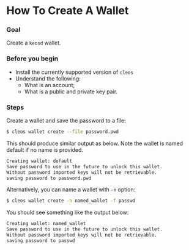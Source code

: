 # How To Create A Wallet

### Goal
Create a `keosd` wallet.

### Before you begin
  * Install the currently supported version of `cleos`
  * Understand the following:
    * What is an account;
    * What is a public and private key pair.

### Steps
Create a wallet and save the password to a file:
```sh
$ cleos wallet create --file password.pwd
```

This should produce similar output as below. Note the wallet is named default if no name is provided.
```sh
Creating wallet: default
Save password to use in the future to unlock this wallet.
Without password imported keys will not be retrievable.
saving password to password.pwd
```

Alternatively, you can name a wallet with `-n` option:
```sh
$ cleos wallet create -n named_wallet -f passwd
```

You should see something like the output below:
```sh
Creating wallet: named_wallet
Save password to use in the future to unlock this wallet.
Without password imported keys will not be retrievable.
saving password to passwd
```